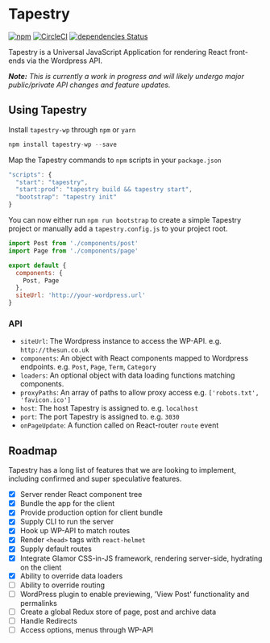 # Tapestry
[![npm](https://img.shields.io/npm/v/tapestry-wp.svg)]()
[![CircleCI](https://circleci.com/gh/shortlist-digital/tapestry-wp/tree/develop.svg?style=shield)](https://circleci.com/gh/shortlist-digital/tapestry-wp/tree/develop)
[![dependencies Status](https://david-dm.org/shortlist-digital/tapestry-wp/status.svg)](https://david-dm.org/shortlist-digital/tapestry-wp)

Tapestry is a Universal JavaScript Application for rendering React front-ends via the Wordpress API.

_**Note:** This is currently a work in progress and will likely undergo major public/private API changes and feature updates._

## Using Tapestry
Install  `tapestry-wp` through `npm` or `yarn`
```js
npm install tapestry-wp --save
```
Map the Tapestry commands to `npm` scripts in your `package.json`
```js
"scripts": {
  "start": "tapestry",
  "start:prod": "tapestry build && tapestry start",
  "bootstrap": "tapestry init"
}
```
You can now either run `npm run bootstrap` to create a simple Tapestry project or manually add a `tapestry.config.js` to your project root.
```js
import Post from './components/post'
import Page from './components/page'

export default {
  components: {
    Post, Page
  },
  siteUrl: 'http://your-wordpress.url'
}
```

### API
* `siteUrl`: The Wordpress instance to access the WP-API. e.g. `http://thesun.co.uk`
* `components`: An object with React components mapped to Wordpress endpoints. e.g. `Post`, `Page`, `Term`, `Category`
* `loaders`: An optional object with data loading functions matching components.
* `proxyPaths`: An array of paths to allow proxy access e.g. `['robots.txt', 'favicon.ico']`
* `host`: The host Tapestry is assigned to. e.g. `localhost`
* `port`: The port Tapestry is assigned to. e.g. `3030`
* `onPageUpdate`: A function called on React-router `route` event

## Roadmap
Tapestry has a long list of features that we are looking to implement, including confirmed and super speculative features.
- [x] Server render React component tree
- [x] Bundle the app for the client
- [x] Provide production option for client bundle
- [x] Supply CLI to run the server
- [x] Hook up WP-API to match routes
- [x] Render `<head>` tags with `react-helmet`
- [x] Supply default routes
- [x] Integrate Glamor CSS-in-JS framework, rendering server-side, hydrating on the client
- [x] Ability to override data loaders
- [ ] Ability to override routing
- [ ] WordPress plugin to enable previewing, 'View Post' functionality and permalinks
- [ ] Create a global Redux store of page, post and archive data
- [ ] Handle Redirects
- [ ] Access options, menus through WP-API
